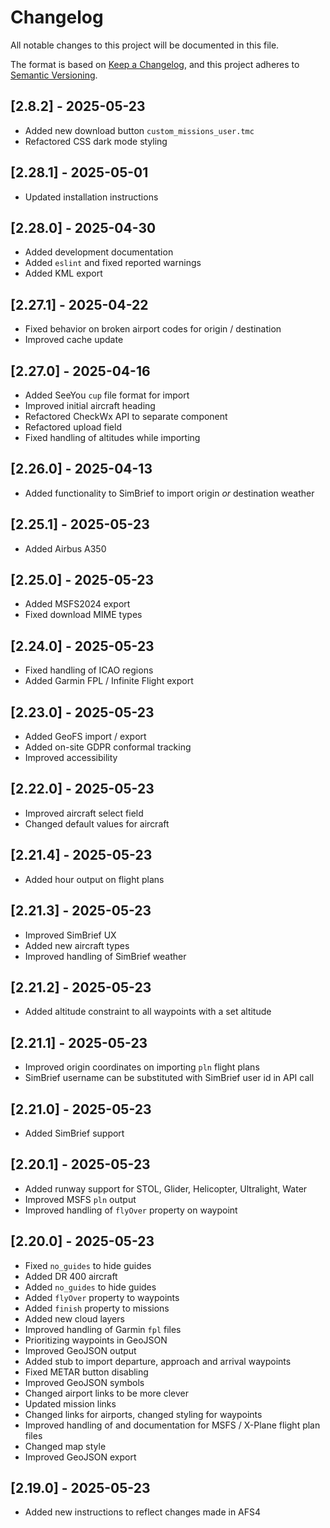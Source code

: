 # Changelog

All notable changes to this project will be documented in this file.

The format is based on [Keep a Changelog](https://keepachangelog.com/en/1.1.0/),
and this project adheres to [Semantic Versioning](https://semver.org/spec/v2.0.0.html).

## [2.8.2] - 2025-05-23

- Added new download button `custom_missions_user.tmc`
- Refactored CSS dark mode styling

## [2.28.1] - 2025-05-01

- Updated installation instructions

## [2.28.0] - 2025-04-30

- Added development documentation
- Added `eslint` and fixed reported warnings
- Added KML export

## [2.27.1] - 2025-04-22

- Fixed behavior on broken airport codes for origin / destination
- Improved cache update

## [2.27.0] - 2025-04-16

- Added SeeYou `cup` file format for import
- Improved initial aircraft heading
- Refactored CheckWx API to separate component
- Refactored upload field
- Fixed handling of altitudes while importing

## [2.26.0] - 2025-04-13

- Added functionality to SimBrief to import origin _or_ destination weather

## [2.25.1] - 2025-05-23

- Added Airbus A350

## [2.25.0] - 2025-05-23

- Added MSFS2024 export
- Fixed download MIME types

## [2.24.0] - 2025-05-23

- Fixed handling of ICAO regions
- Added Garmin FPL / Infinite Flight export

## [2.23.0] - 2025-05-23

- Added GeoFS import / export
- Added on-site GDPR conformal tracking
- Improved accessibility

## [2.22.0] - 2025-05-23

- Improved aircraft select field
- Changed default values for aircraft

## [2.21.4] - 2025-05-23

- Added hour output on flight plans

## [2.21.3] - 2025-05-23

- Improved SimBrief UX
- Added new aircraft types
- Improved handling of SimBrief weather

## [2.21.2] - 2025-05-23

- Added altitude constraint to all waypoints with a set altitude

## [2.21.1] - 2025-05-23

- Improved origin coordinates on importing `pln` flight plans
- SimBrief username can be substituted with SimBrief user id in API call

## [2.21.0] - 2025-05-23

- Added SimBrief support

## [2.20.1] - 2025-05-23

- Added runway support for STOL, Glider, Helicopter, Ultralight, Water
- Improved MSFS `pln` output
- Improved handling of `flyOver` property on waypoint

## [2.20.0] - 2025-05-23

- Fixed `no_guides` to hide guides
- Added DR 400 aircraft
- Added `no_guides` to hide guides
- Added `flyOver` property to waypoints
- Added `finish` property to missions
- Added new cloud layers
- Improved handling of Garmin `fpl` files
- Prioritizing waypoints in GeoJSON
- Improved GeoJSON output
- Added stub to import departure, approach and arrival waypoints
- Fixed METAR button disabling
- Improved GeoJSON symbols
- Changed airport links to be more clever
- Updated mission links
- Changed links for airports, changed styling for waypoints
- Improved handling of and documentation for MSFS / X-Plane flight plan files
- Changed map style
- Improved GeoJSON export

## [2.19.0] - 2025-05-23

- Added new instructions to reflect changes made in AFS4
